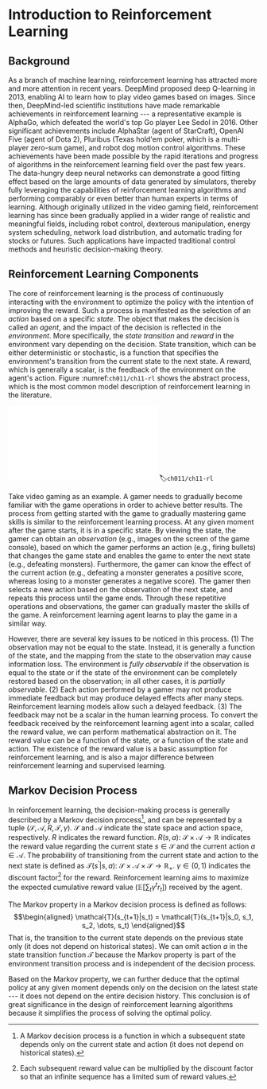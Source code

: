 # Introduction to Reinforcement Learning

## Background

As a branch of machine learning, reinforcement learning has attracted
more and more attention in recent years. DeepMind proposed deep
Q-learning in 2013, enabling AI to learn how to play video games based
on images. Since then, DeepMind-led scientific institutions have made
remarkable achievements in reinforcement learning --- a representative
example is AlphaGo, which defeated the world's top Go player Lee Sedol
in 2016. Other significant achievements include AlphaStar (agent of
StarCraft), OpenAI Five (agent of Dota 2), Pluribus (Texas hold'em
poker, which is a multi-player zero-sum game), and robot dog motion
control algorithms. These achievements have been made possible by the
rapid iterations and progress of algorithms in the reinforcement
learning field over the past few years. The data-hungry deep neural
networks can demonstrate a good fitting effect based on the large
amounts of data generated by simulators, thereby fully leveraging the
capabilities of reinforcement learning algorithms and performing
comparably or even better than human experts in terms of learning.
Although originally utilized in the video gaming field, reinforcement
learning has since been gradually applied in a wider range of realistic
and meaningful fields, including robot control, dexterous manipulation,
energy system scheduling, network load distribution, and automatic
trading for stocks or futures. Such applications have impacted
traditional control methods and heuristic decision-making theory.

## Reinforcement Learning Components

The core of reinforcement learning is the process of continuously
interacting with the environment to optimize the policy with the
intention of improving the reward. Such a process is manifested as the
selection of an *action* based on a specific *state*. The object that
makes the decision is called an *agent*, and the impact of the decision
is reflected in the *environment*. More specifically, the *state
transition* and *reward* in the environment vary depending on the
decision. State transition, which can be either deterministic or
stochastic, is a function that specifies the environment's transition
from the current state to the next state. A reward, which is generally a
scalar, is the feedback of the environment on the agent's action.
Figure :numref:`ch011/ch11-rl` shows the abstract process, which is the
most common model description of reinforcement learning in the
literature.

![Framework of reinforcementlearning](../img/ch11/ch11-rl.pdf)
:label:`ch011/ch11-rl`

Take video gaming as an example. A gamer needs to gradually become
familiar with the game operations in order to achieve better results.
The process from getting started with the game to gradually mastering
game skills is similar to the reinforcement learning process. At any
given moment after the game starts, it is in a specific state. By
viewing the state, the gamer can obtain an *observation* (e.g., images
on the screen of the game console), based on which the gamer performs an
action (e.g., firing bullets) that changes the game state and enables
the game to enter the next state (e.g., defeating monsters).
Furthermore, the gamer can know the effect of the current action (e.g.,
defeating a monster generates a positive score, whereas losing to a
monster generates a negative score). The gamer then selects a new action
based on the observation of the next state, and repeats this process
until the game ends. Through these repetitive operations and
observations, the gamer can gradually master the skills of the game. A
reinforcement learning agent learns to play the game in a similar way.

However, there are several key issues to be noticed in this process. (1)
The observation may not be equal to the state. Instead, it is generally
a function of the state, and the mapping from the state to the
observation may cause information loss. The environment is *fully
observable* if the observation is equal to the state or if the state of
the environment can be completely restored based on the observation; in
all other cases, it is *partially observable*. (2) Each action performed
by a gamer may not produce immediate feedback but may produce delayed
effects after many steps. Reinforcement learning models allow such a
delayed feedback. (3) The feedback may not be a scalar in the human
learning process. To convert the feedback received by the reinforcement
learning agent into a scalar, called the reward value, we can perform
mathematical abstraction on it. The reward value can be a function of
the state, or a function of the state and action. The existence of the
reward value is a basic assumption for reinforcement learning, and is
also a major difference between reinforcement learning and supervised
learning.

## Markov Decision Process

In reinforcement learning, the decision-making process is generally
described by a Markov decision process[^1], and can be represented by a
tuple $(\mathcal{S}, \mathcal{A}, R, \mathcal{T}, \gamma)$.
$\mathcal{S}$ and $\mathcal{A}$ indicate the state space and action
space, respectively. $R$ indicates the reward function. $R(s,a)$:
$\mathcal{S}\times \mathcal{A}\rightarrow \mathbb{R}$ indicates the
reward value regarding the current state $s\in\mathcal{S}$ and the
current action $a\in\mathcal{A}$. The probability of transitioning from
the current state and action to the next state is defined as
$\mathcal{T}(s^\prime|s,a)$:
$\mathcal{S}\times\mathcal{A}\times\mathcal{S}\rightarrow \mathbb{R}_+$.
$\gamma\in(0,1)$ indicates the discount factor[^2] for the reward.
Reinforcement learning aims to maximize the expected cumulative reward
value ($\mathbb{E}[\sum_t \gamma^t r_t]$) received by the agent.

The Markov property in a Markov decision process is defined as follows:
$$\begin{aligned}
    \mathcal{T}(s_{t+1}|s_t) = \mathcal{T}(s_{t+1}|s_0, s_1, s_2, \dots, s_t)
\end{aligned}$$ That is, the transition to the current state depends on
the previous state only (it does not depend on historical states). We
can omit action $a$ in the state transition function $\mathcal{T}$
because the Markov property is part of the environment transition
process and is independent of the decision process.

Based on the Markov property, we can further deduce that the optimal
policy at any given moment depends only on the decision on the latest
state --- it does not depend on the entire decision history. This
conclusion is of great significance in the design of reinforcement
learning algorithms because it simplifies the process of solving the
optimal policy.

[^1]: A Markov decision process is a function in which a subsequent
    state depends only on the current state and action (it does not
    depend on historical states).

[^2]: Each subsequent reward value can be multiplied by the discount
    factor so that an infinite sequence has a limited sum of reward
    values.
